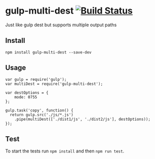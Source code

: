 # gulp-multi-dest [![Build Status](https://travis-ci.org/kdelmonte/gulp-multi-dest.svg?branch=master)](https://travis-ci.org/kdelmonte/gulp-multi-dest)
Just like gulp dest but supports multiple output paths

## Install

```
npm install gulp-multi-dest --save-dev
```

## Usage 

```
var gulp = require('gulp');
var multiDest = require('gulp-multi-dest');

var destOptions = {
    mode: 0755
};

gulp.task('copy', function() {
  return gulp.src('./js/*.js')
    .pipe(multiDest(['./dist1/js', './dist2/js'], destOptions));
});
```

## Test

To start the tests run `npm install` and then `npm run test`.
